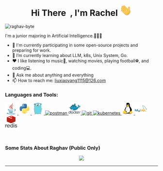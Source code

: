<h1 align="Center">  Hi There <img src="https://media.giphy.com/media/WUlplcMpOCEmTGBtBW/giphy.gif" width="40px" alt=""> , I'm Rachel <img src="https://raw.githubusercontent.com/ABSphreak/ABSphreak/master/gifs/Hi.gif" width="40px"  alt=""/> </h1>
<p align="left"> <img src="https://komarev.com/ghpvc/?username=n3A87" alt="raghav-byte" /> </p>

I'm a junior majoring in Artificial Intelligence.👩🏻‍💻

- 🔭 I'm currently participating in some open-source projects and preparing for work.
- 🌱 I’m currently learning about LLM, k8s, Unix System, Go.
- ❤️ I like listening to music🎵, watching movies, playing football⚽, and coding💻.
- 💬 Ask me about anything and everything
- 📫 How to reach me: liuxiaoyang1115@126.com
<h3 align="left">Languages and Tools:</h3>
<p>
<a href="https://www.java.com" target="_blank"> <img src="https://raw.githubusercontent.com/devicons/devicon/master/icons/java/java-original.svg" alt="java" width="40" height="40"/> </a>
<a href="https://www.python.org" target="_blank"> <img src="https://raw.githubusercontent.com/devicons/devicon/master/icons/python/python-original.svg" alt="python" width="40" height="40"/> </a>
<a href="https://golang.org" target="_blank"> <img src="https://raw.githubusercontent.com/devicons/devicon/master/icons/go/go-original.svg" alt="go" width="40" height="40"/> </a>
<a href="https://postman.com" target="_blank"> <img src="https://www.vectorlogo.zone/logos/getpostman/getpostman-icon.svg" alt="postman" width="40" height="40"/> </a>
<a href="https://www.docker.com/" target="_blank"> <img src="https://raw.githubusercontent.com/devicons/devicon/master/icons/docker/docker-original-wordmark.svg" alt="docker" width="40" height="40"/> </a>
<a href="https://git-scm.com/" target="_blank"> <img src="https://www.vectorlogo.zone/logos/git-scm/git-scm-icon.svg" alt="git" width="40" height="40"/> </a>
<a href="https://kubernetes.io" target="_blank"> <img src="https://www.vectorlogo.zone/logos/kubernetes/kubernetes-icon.svg" alt="kubernetes" width="40" height="40"/> </a>
<a href="https://www.linux.org/" target="_blank"> <img src="https://raw.githubusercontent.com/devicons/devicon/master/icons/linux/linux-original.svg" alt="linux" width="40" height="40"/> </a>
<a href="https://www.mysql.com/" target="_blank"> <img src="https://raw.githubusercontent.com/devicons/devicon/master/icons/mysql/mysql-original-wordmark.svg" alt="mysql" width="40" height="40"/> </a>
<a href="https://redis.io" target="_blank"> <img src="https://raw.githubusercontent.com/devicons/devicon/master/icons/redis/redis-original-wordmark.svg" alt="redis" width="40" height="40"/> </a>

</p>

<br/>


### Some Stats About Raghav (Public Only)
<p align = "center">
<img src = "https://github-profile-summary-cards.vercel.app/api/cards/profile-details?username=n3A87&theme=tokyonight" width=900 />
</p>

---


<!--
<p align="center" >
<img alt="Raghav's github stats" src="https://github-readme-stats.vercel.app/api?username=n3A87&show_icons=true&theme=merko"  > </p>

<img src="https://media.giphy.com/media/LnQjpWaON8nhr21vNW/giphy.gif" width="60" alt=""> <em><b>I love to make friends.</b> so if you want to say <b>hi, I'll be happy to meet you more!</b> 😊</em>
<p><img align="left" src="https://github-readme-stats.vercel.app/api/top-langs?username=n3A87&show_icons=true&locale=en&layout=compact" alt="n3A87" /></p>

<p>&nbsp;<img align="center" src="https://github-readme-stats.vercel.app/api?username=n3A87&show_icons=true&locale=en" alt="n3A87" /></p>

## Hello,  I'm xYLiuuuuuu. 🌞
🔭   I'm currently participating in some open-source projects and preparing for work.

🌱   I'm interested in Testing & Java & AI.

🍃   I'm learning and exploring Automated Test & NebulaGraph & k8s.

❤️   I like eating 😍, coding 💻, playing 🏸 and footaball ⚽, sleeping in 🛌.

💬   Be free to ask me about anything here. 
**n3A87/n3A87** is a ✨ _special_ ✨ repository because its `README.md` (this file) appears on your GitHub profile.

Here are some ideas to get you started:

- 🔭 I’m currently working on ...
- 🌱 I’m currently learning ...
- 👯 I’m looking to collaborate on ...
- 🤔 I’m looking for help with ...
- 💬 Ask me about ...
- 📫 How to reach me: ...
- 😄 Pronouns: ...
- ⚡ Fun fact: ...
-->
